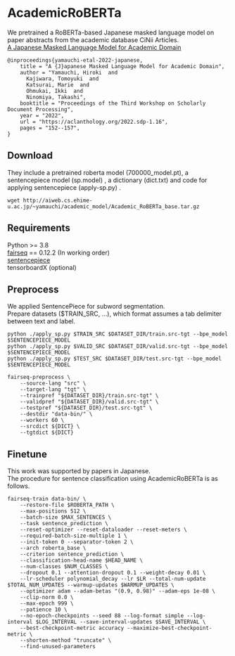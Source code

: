 # AcademicRoBERTa

We pretrained a RoBERTa-based Japanese masked language model on paper abstracts from the academic database CiNii Articles.  
[A Japanese Masked Language Model for Academic Domain](https://aclanthology.org/2022.sdp-1.16/)
```
@inproceedings{yamauchi-etal-2022-japanese,
    title = "A {J}apanese Masked Language Model for Academic Domain",
    author = "Yamauchi, Hiroki  and
      Kajiwara, Tomoyuki  and
      Katsurai, Marie  and
      Ohmukai, Ikki  and
      Ninomiya, Takashi",
    booktitle = "Proceedings of the Third Workshop on Scholarly Document Processing",
    year = "2022",
    url = "https://aclanthology.org/2022.sdp-1.16",
    pages = "152--157",
}

```

## Download
They include a pretrained roberta model (700000_model.pt), a sentencepiece model (sp.model) , a dictionary (dict.txt) and code for applying sentencepiece (apply-sp.py) .
```
wget http://aiweb.cs.ehime-u.ac.jp/~yamauchi/academic_model/Academic_RoBERTa_base.tar.gz
```
## Requirements
Python >= 3.8 <br>
[fairseq](https://github.com/facebookresearch/fairseq) == 0.12.2 (In working order)<br>
[sentencepiece](https://github.com/google/sentencepiece) <br>
tensorboardX (optional) <br>

## Preprocess
We applied SentencePiece for subword segmentation. <br>
Prepare datasets ($TRAIN_SRC, ...), which format assumes a tab delimiter between text and label.

```
python ./apply_sp.py $TRAIN_SRC $DATASET_DIR/train.src-tgt --bpe_model $SENTENCEPIECE_MODEL
python ./apply_sp.py $VALID_SRC $DATASET_DIR/valid.src-tgt --bpe_model $SENTENCEPIECE_MODEL
python ./apply_sp.py $TEST_SRC $DATASET_DIR/test.src-tgt --bpe_model $SENTENCEPIECE_MODEL
```
```
fairseq-preprocess \
    --source-lang "src" \
    --target-lang "tgt" \
    --trainpref "${DATASET_DIR}/train.src-tgt" \
    --validpref "${DATASET_DIR}/valid.src-tgt" \
    --testpref "${DATASET_DIR}/test.src-tgt" \
    --destdir "data-bin/" \
    --workers 60 \
    --srcdict ${DICT} \
    --tgtdict ${DICT}
```
## Finetune
This work was supported by papers in Japanese. <br>
The procedure for sentence classification using AcademicRoBERTa is as follows.
```
fairseq-train data-bin/ \
    --restore-file $ROBERTA_PATH \
    --max-positions 512 \
    --batch-size $MAX_SENTENCES \
    --task sentence_prediction \
    --reset-optimizer --reset-dataloader --reset-meters \
    --required-batch-size-multiple 1 \
    --init-token 0 --separator-token 2 \
    --arch roberta_base \
    --criterion sentence_prediction \
    --classification-head-name $HEAD_NAME \
    --num-classes $NUM_CLASSES \
    --dropout 0.1 --attention-dropout 0.1 --weight-decay 0.01 \
    --lr-scheduler polynomial_decay --lr $LR --total-num-update $TOTAL_NUM_UPDATES --warmup-updates $WARMUP_UPDATES \
    --optimizer adam --adam-betas "(0.9, 0.98)" --adam-eps 1e-08 \
    --clip-norm 0.0 \
    --max-epoch 999 \
    --patience 10 \
    --no-epoch-checkpoints --seed 88 --log-format simple --log-interval $LOG_INTERVAL --save-interval-updates $SAVE_INTERVAL \
    --best-checkpoint-metric accuracy --maximize-best-checkpoint-metric \
    --shorten-method "truncate" \
    --find-unused-parameters
```
